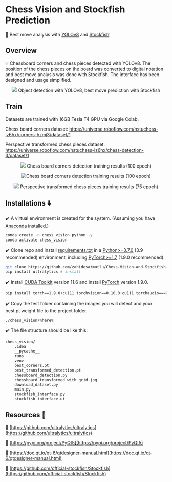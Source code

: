 # Chess Vision and Stockfish Prediction

🙌 Best move analysis with [YOLOv8](https://github.com/ultralytics/ultralytics) and [Stockfish](https://github.com/official-stockfish/Stockfish)!

## Overview

💡 Chessboard corners and chess pieces detected with YOLOv8. The position of the chess pieces on the board was converted to digital notation and best move analysis was done with Stockfish. The interface has been designed and usage simplified.

<p align="center">
  <img src="https://media.giphy.com/media/v1.Y2lkPTc5MGI3NjExZzVvemg5aDRiaWgwaXR1bnR4dDJucG81dDNxNWhianpnNDcwd3ZkeCZlcD12MV9pbnRlcm5hbF9naWZfYnlfaWQmY3Q9Zw/bvqmSkwn6lte32lneE/giphy.gif" />
Object detection with YOLOv8, best move prediction with Stockfish
</p>

## Train
Datasets are trained with 16GB Tesla T4 GPU via Google Colab.

Chess board corners dataset: https://universe.roboflow.com/nstuchess-iz6hx/corners-hzmj3/dataset/1

Perspective transformed chess pieces dataset: https://universe.roboflow.com/nstuchess-iz6hx/chess-detection-3/dataset/1
<p align="center">
  <img src="https://www.hizliresim.com/jxi31qz.png" />
Chess board corners detection training results (100 epoch)
</p>
<p align="center">
  <img src="https://www.hizliresim.com/jxi31qz.png?raw=true" alt="Chess board corners detection training results (100 epoch)"/>
</p>
<p align="center">
  <img src="https://www.hizliresim.com/jkd9kbw.png" />
Perspective transformed chess pieces training results (75 epoch)
</p>



## Installations ⬇️

✔️ A virtual environment is created for the system. (Assuming you have [Anaconda](https://www.anaconda.com/) installed.)

```bash
conda create -n chess_vision python -y
conda activate chess_vision
```

✔️ Clone repo and install [requirements.txt](https://github.com/zahidesatmutlu/yolov5-sahi/blob/master/requirements.txt) in a [Python>=3.7.0](https://www.python.org/downloads/) (3.9 recommended) environment, including [PyTorch>=1.7](https://pytorch.org/get-started/locally/) (1.9.0 recommended).

```bash
git clone https://github.com/zahidesatmutlu/Chess-Vision-and-Stockfish-Prediction  # clone
pip install ultralytics # install
```

✔️ Install [CUDA Toolkit](https://developer.nvidia.com/cuda-11-6-0-download-archive) version 11.6 and install [PyTorch](https://pytorch.org/get-started/previous-versions/) version 1.9.0.

```bash
pip install torch==1.9.0+cu111 torchvision==0.10.0+cu111 torchaudio===0.9.0 -f https://download.pytorch.org/whl/torch_stable.html
```

✔️ Copy the test folder containing the images you will detect and your best.pt weight file to the project folder.

```bash
./chess_vision/%here%
```

✔️ The file structure should be like this:

```bash
chess_vision/
    .idea
    __pycache__
    runs
    venv
    best_corners.pt
    best_transformed_detection.pt
    chessboard_detection.py
    chessboard_transformed_with_grid.jpg
    download_dataset.py
    main.py
    stockfish_interface.py
    stockfish_interface.ui
```

## Resources 🤝

🔸 [https://github.com/ultralytics/ultralytics](https://github.com/ultralytics/ultralytics)

🔸 [https://pypi.org/project/PyQt5](https://pypi.org/project/PyQt5)

🔸 [https://doc.qt.io/qt-6/qtdesigner-manual.html](https://doc.qt.io/qt-6/qtdesigner-manual.html)

🔸 [https://github.com/official-stockfish/Stockfish](https://github.com/official-stockfish/Stockfish)
